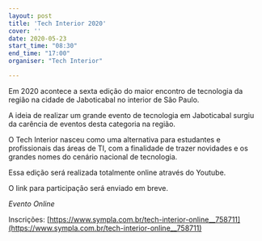 ```yaml
---
layout: post
title: 'Tech Interior 2020'
cover: ''
date: 2020-05-23
start_time: "08:30"
end_time: "17:00"
organiser: "Tech Interior"

---
```


Em 2020 acontece a sexta edição do maior encontro de tecnologia da região na cidade de Jaboticabal no interior de São Paulo.

A ideia de realizar um grande evento de tecnologia em Jaboticabal surgiu da carência de eventos desta categoria na região.

O Tech Interior nasceu como uma alternativa para estudantes e profissionais das áreas de TI, com a finalidade de trazer novidades e os grandes nomes do cenário nacional de tecnologia.

Essa edição será realizada totalmente online através do Youtube.

O link para participação será enviado em breve.

*Evento Online*

Inscrições: [https://www.sympla.com.br/tech-interior-online__758711](https://www.sympla.com.br/tech-interior-online__758711)
